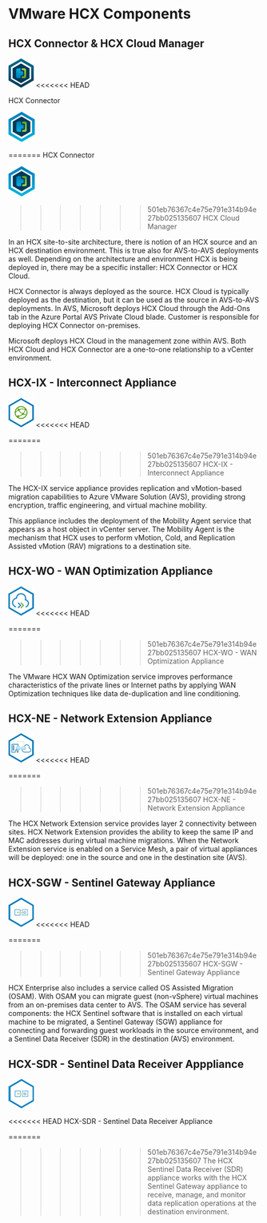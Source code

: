 # VMware HCX Components

## HCX Connector & HCX Cloud Manager
![HCX Connector](./images/hcx-connector.png)
<<<<<<< HEAD

HCX Connector

![HCX Cloud Manager](./images/hcx-cloudmanager.png)

=======
HCX Connector

![HCX Cloud Manager](./images/hcx-cloudmanager.png)
>>>>>>> 501eb76367c4e75e791e314b94e27bb025135607
HCX Cloud Manager

In an HCX site-to-site architecture, there is notion of an HCX source and an HCX destination environment. This is true also for AVS-to-AVS deployments as well. Depending on the architecture and environment HCX is being deployed in, there may be a specific installer: HCX Connector or HCX Cloud.

HCX Connector is always deployed as the source. HCX Cloud is typically deployed as the destination, but it can be used as the source in AVS-to-AVS deployments. In AVS, Microsoft deploys HCX Cloud through the Add-Ons tab in the Azure Portal AVS Private Cloud blade. Customer is responsible for deploying HCX Connector on-premises.

Microsoft deploys HCX Cloud in the management zone within AVS. Both HCX Cloud and HCX Connector are a one-to-one relationship to a vCenter environment.

## HCX-IX - Interconnect Appliance

![HCX Interconnect Appliance](./images/hcx-ix.png)
<<<<<<< HEAD

=======
>>>>>>> 501eb76367c4e75e791e314b94e27bb025135607
HCX-IX - Interconnect Appliance

The HCX-IX service appliance provides replication and vMotion-based migration capabilities to Azure VMware Solution (AVS), providing strong encryption, traffic engineering, and virtual machine mobility.

This appliance includes the deployment of the Mobility Agent service that appears as a host object in vCenter server. The Mobility Agent is the mechanism that HCX uses to perform vMotion, Cold, and Replication Assisted vMotion (RAV) migrations to a destination site.

## HCX-WO - WAN Optimization Appliance

![HCX WAN Optimization Appliance](./images/hcx-wo.png)
<<<<<<< HEAD

=======
>>>>>>> 501eb76367c4e75e791e314b94e27bb025135607
HCX-WO - WAN Optimization Appliance

The VMware HCX WAN Optimization service improves performance characteristics of the private lines or Internet paths by applying WAN Optimization techniques like data de-duplication and line conditioning.

## HCX-NE - Network Extension Appliance

![HCX Network Extension Appliance](./images/hcx-ne.png)
<<<<<<< HEAD

=======
>>>>>>> 501eb76367c4e75e791e314b94e27bb025135607
HCX-NE - Network Extension Appliance

The HCX Network Extension service provides layer 2 connectivity between sites. HCX Network Extension provides the ability to keep the same IP and MAC addresses during virtual machine migrations. When the Network Extension service is enabled on a Service Mesh, a pair of virtual appliances will be deployed: one in the source and one in the destination site (AVS).

## HCX-SGW - Sentinel Gateway Appliance

![HCX Sentinel Gateway Appliance](./images/hcx-sentinel.png)
<<<<<<< HEAD

=======
>>>>>>> 501eb76367c4e75e791e314b94e27bb025135607
HCX-SGW - Sentinel Gateway Appliance

HCX Enterprise also includes a service called OS Assisted Migration (OSAM). With OSAM you can migrate guest (non-vSphere) virtual machines from an on-premises data center to AVS. The OSAM service has several components: the HCX Sentinel software that is installed on each virtual machine to be migrated, a Sentinel Gateway (SGW) appliance for connecting and forwarding guest workloads in the source environment, and a Sentinel Data Receiver (SDR) in the destination (AVS) environment.

## HCX-SDR - Sentinel Data Receiver Apppliance

![HCX Sentinel Data Reciever Appliance](./images/hcx-sdr.png)

<<<<<<< HEAD
HCX-SDR - Sentinel Data Receiver Appliance

=======
>>>>>>> 501eb76367c4e75e791e314b94e27bb025135607
The HCX Sentinel Data Receiver (SDR) appliance works with the HCX Sentinel Gateway appliance to receive, manage, and monitor data replication operations at the destination environment.

